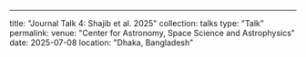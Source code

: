 ---
title: "Journal Talk 4: Shajib et al. 2025"
collection: talks
type: "Talk"
permalink: 
venue: "Center for Astronomy, Space Science and Astrophysics"
date: 2025-07-08
location: "Dhaka, Bangladesh"

